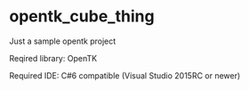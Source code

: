 # opentk_cube_thing
Just a sample opentk project

Reqired library:
OpenTK

Required IDE: C#6 compatible (Visual Studio 2015RC or newer)
